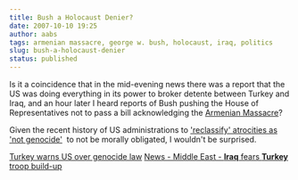 ```yaml
---
title: Bush a Holocaust Denier?
date: 2007-10-10 19:25
author: aabs
tags: armenian massacre, george w. bush, holocaust, iraq, politics
slug: bush-a-holocaust-denier
status: published
---
```


Is it a coincidence that in the mid-evening news there was a report that the US was doing everything in its power to broker detente between Turkey and Iraq, and an hour later I heard reports of Bush pushing the House of Representatives not to pass a bill acknowledging the [Armenian Massacre](http://en.wikipedia.org/wiki/Armenian_massacre)?

Given the recent history of US administrations to ['reclassify' atrocities as 'not genocide'](http://en.wikipedia.org/wiki/Role_of_the_international_community_in_the_Rwandan_Genocide#The_United_States)  to not be morally obligated, I wouldn't be surprised.

[Turkey warns US over genocide law](http://news.bbc.co.uk/2/hi/europe/7035597.stm)
[News - Middle East - **Iraq** fears **Turkey** troop build-up](http://news.bbc.co.uk/2/hi/middle_east/6284718.stm)
